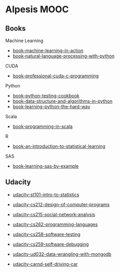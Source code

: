 Alpesis MOOC
==============================================================================

Books
------------------------------------------------------------------------------

Machine Learning

- [book-machine-learning-in-action](https://github.com/alpesis-mooc/book-machine-learning-in-action)
- [book-natural-language-processing-with-python](https://github.com/alpesis-mooc/book-natural-language-processing-with-python)

CUDA

- [book-professional-cuda-c-programming](https://github.com/alpesis-mooc/book-professional-cuda-c-programming)

Python

- [book-python-testing-cookbook](https://github.com/alpesis-mooc/book-python-testing-cookbook)
- [book-data-structure-and-algorithms-in-python](https://github.com/alpesis-mooc/book-data-structure-and-algorithms-in-python)
- [book-learning-python-the-hard-way](https://github.com/alpesis-mooc/book-learning-python-the-hard-way)

Scala

- [book-programming-in-scala](https://github.com/alpesis-mooc/programming-in-scala)

R

- [book-an-introduction-to-statistical-learning](https://github.com/alpesis-mooc/book-an-introduction-to-statistical-learning)

SAS

- [book-learning-sas-by-example](https://github.com/alpesis-mooc/book-learning-sas-by-example)

Udacity
------------------------------------------------------------------------------

- [udacity-st101-intro-to-statistics](https://github.com/alpesis-mooc/udacity-st101-intro-to-statistics)

- [udacity-cs212-design-of-computer-programs](https://github.com/alpesis-mooc/udacity-cs212-design-of-computer-programs)
- [udacity-cs215-social-network-analysis](https://github.com/alpesis-mooc/udacity-cs215-social-network-analysis)
- [udacity-cs262-programming-languages](https://github.com/alpesis-mooc/udacity-cs262-programming-languages)
- [udacity-cs258-software-testing](https://github.com/alpesis-mooc/udacity-cs258-software-testing)
- [udacity-cs259-software-debugging](https://github.com/alpesis-mooc/udacity-cs259-software-debugging)

- [udacity-ud032-data-wrangling-with-mongodb](https://github.com/alpesis-mooc/udacity-ud032-data-wrangling-with-mongodb)
- [udacity-carnd-self-driving-car](https://github.com/alpesis-mooc/udacity-carnd-self-driving-car)
